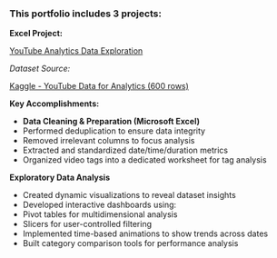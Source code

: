 ### This portfolio includes 3 projects: 

**Excel Project:**

[YouTube Analytics Data Exploration](https://github.com/zhaosong217/Data_Analyst_Portfolio/tree/9bfa6bebf705ee299ee09fe0d68c4e4f7d2d0b4c/YouTube%20Date%20Analysis)

*Dataset Source:* 

[Kaggle - YouTube Data for Analytics (600 rows)](https://www.kaggle.com/datasets/abdulwadood11220/youtube-data-for-analytics-600-rows)

**Key Accomplishments:**
  - **Data Cleaning & Preparation (Microsoft Excel)**
  - Performed deduplication to ensure data integrity
  - Removed irrelevant columns to focus analysis
  - Extracted and standardized date/time/duration metrics
  - Organized video tags into a dedicated worksheet for tag analysis

**Exploratory Data Analysis**
  - Created dynamic visualizations to reveal dataset insights
  - Developed interactive dashboards using:
  - Pivot tables for multidimensional analysis
  - Slicers for user-controlled filtering
  - Implemented time-based animations to show trends across dates
  - Built category comparison tools for performance analysis

